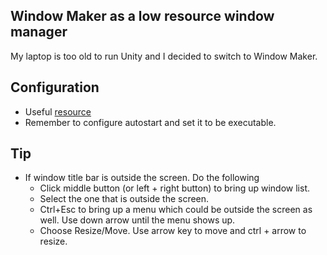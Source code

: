 ## Window Maker as a low resource window manager
My laptop is too old to run Unity and I decided to switch to Window Maker.

## Configuration
* Useful [resource](https://administratosphere.wordpress.com/2011/07/16/configuring-a-windowmaker-desktop-in-ubuntu/)
* Remember to configure autostart and set it to be executable.

## Tip
* If window title bar is outside the screen. Do the following
  - Click middle button (or left + right button) to bring up window list.
  - Select the one that is outside the screen.
  - Ctrl+Esc to bring up a menu which could be outside the screen as well. Use down arrow until the menu shows up.
  - Choose Resize/Move. Use arrow key to move and ctrl + arrow to resize.
